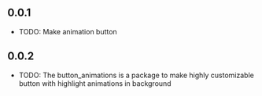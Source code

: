 ## 0.0.1

* TODO: Make animation button 

## 0.0.2
*  TODO: The button_animations is a package to make highly customizable button
   with highlight animations in background
